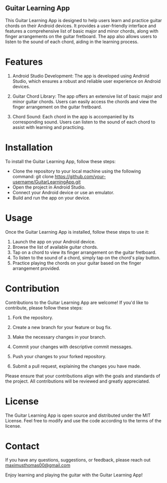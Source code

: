 ## Guitar Learning App
This Guitar Learning App is designed to help users learn and practice guitar chords on their Android devices. It provides a user-friendly interface and features a comprehensive list of basic major and minor chords, along with finger arrangements on the guitar fretboard. The app also allows users to listen to the sound of each chord, aiding in the learning process.

# Features
1. Android Studio Development: The app is developed using Android Studio, which ensures a robust and reliable user experience on Android devices.

2. Guitar Chord Library: The app offers an extensive list of basic major and minor guitar chords. Users can easily access the chords and view the finger arrangement on the guitar fretboard.

3. Chord Sound: Each chord in the app is accompanied by its corresponding sound. Users can listen to the sound of each chord to assist with learning and practicing.

# Installation
To install the Guitar Learning App, follow these steps:

- Clone the repository to your local machine using the following command:
git clone https://github.com/your-username/GuitarLearningApp.git
- Open the project in Android Studio.
- Connect your Android device or use an emulator.
- Build and run the app on your device.

# Usage
Once the Guitar Learning App is installed, follow these steps to use it:

1. Launch the app on your Android device.
2. Browse the list of available guitar chords.
3. Tap on a chord to view its finger arrangement on the guitar fretboard.
4. To listen to the sound of a chord, simply tap on the chord's play button.
5. Practice playing the chords on your guitar based on the finger arrangement provided.

# Contribution
Contributions to the Guitar Learning App are welcome! If you'd like to contribute, please follow these steps:

1. Fork the repository.

2. Create a new branch for your feature or bug fix.

3. Make the necessary changes in your branch.

4. Commit your changes with descriptive commit messages.

5. Push your changes to your forked repository.

6. Submit a pull request, explaining the changes you have made.

Please ensure that your contributions align with the goals and standards of the project. All contributions will be reviewed and greatly appreciated.

# License
The Guitar Learning App is open source and distributed under the MIT License. Feel free to modify and use the code according to the terms of the license.

# Contact
If you have any questions, suggestions, or feedback, please reach out maximusthomas00@gmail.com

Enjoy learning and playing the guitar with the Guitar Learning App!
